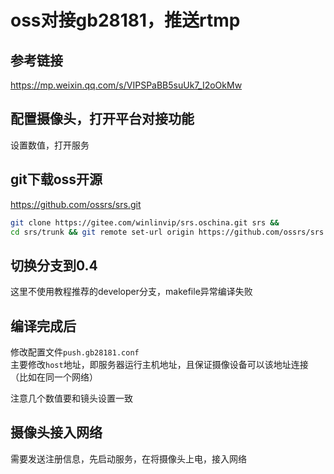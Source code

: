 # oss对接gb28181，推送rtmp
## 参考链接

https://mp.weixin.qq.com/s/VIPSPaBB5suUk7_I2oOkMw

## 配置摄像头，打开平台对接功能
设置数值，打开服务

##  git下载oss开源
https://github.com/ossrs/srs.git

```bash
git clone https://gitee.com/winlinvip/srs.oschina.git srs &&
cd srs/trunk && git remote set-url origin https://github.com/ossrs/srs.git && git pull
```

## 切换分支到0.4
这里不使用教程推荐的developer分支，makefile异常编译失败
## 编译完成后
修改配置文件`push.gb28181.conf` </br>
主要修改`host`地址，即服务器运行主机地址，且保证摄像设备可以该地址连接（比如在同一个网络）</br>

注意几个数值要和镜头设置一致

## 摄像头接入网络

需要发送注册信息，先启动服务，在将摄像头上电，接入网络
